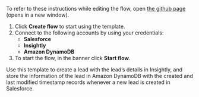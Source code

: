 To refer to these instructions while editing the flow, open [the github page](https://github.com/ot4i/app-connect-templates/blob/master/resources/markdown/Create%20lead%20in%20Insightly%20and%20store%20the%20details%20in%20Amazon%20DynamoDB%20whenever%20a%20new%20lead%20is%20created%20in%20Salesforce_instructions.md) (opens in a new window).

1.	Click **Create flow** to start using the template.
2.	Connect to the following accounts by using your credentials:
    - **Salesforce** 
    - **Insightly**
    - **Amazon DynamoDB**
3.	To start the flow, in the banner click **Start flow**.

Use this template to create a lead with the lead’s details in Insightly, and store the information of the lead in Amazon DynamoDB with the created and last modified timestamp records whenever a new lead is created in Salesforce.

